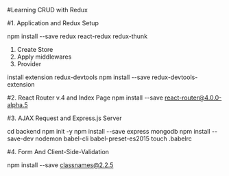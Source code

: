 #Learning CRUD with Redux

#1. Application and Redux Setup

npm install --save redux react-redux redux-thunk

1. Create Store
2. Apply middlewares
3. Provider

install extension redux-devtools
npm install --save redux-devtools-extension

#2. React Router v.4 and Index Page
npm install --save react-router@4.0.0-alpha.5

#3. AJAX Request and Express.js Server

cd backend
npm init -y
npm install --save express mongodb
npm install --save-dev nodemon babel-cli babel-preset-es2015
touch .babelrc

#4. Form And Client-Side-Validation

npm install --save classnames@2.2.5
